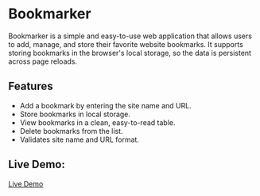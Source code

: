 # Bookmarker

Bookmarker is a simple and easy-to-use web application that allows users to add, manage, and store their favorite website bookmarks. It supports storing bookmarks in the browser's local storage, so the data is persistent across page reloads.

## Features
- Add a bookmark by entering the site name and URL.
- Store bookmarks in local storage.
- View bookmarks in a clean, easy-to-read table.
- Delete bookmarks from the list.
- Validates site name and URL format.

## Live Demo:

[Live Demo](https://devMohamed-Hassan.github.io/Bookmarker/)
